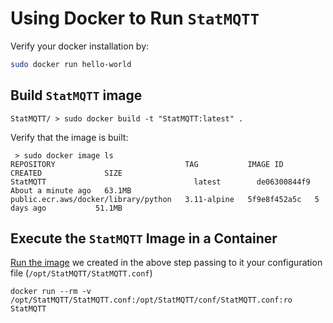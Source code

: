 # Using Docker to Run `StatMQTT`

Verify your docker installation by:

```sh
sudo docker run hello-world
```

## Build `StatMQTT` image

```
StatMQTT/ > sudo docker build -t "StatMQTT:latest" .
```
Verify that the image is built:
```
 > sudo docker image ls
REPOSITORY                             TAG           IMAGE ID       CREATED              SIZE
StatMQTT                                 latest        de06300844f9   About a minute ago   63.1MB
public.ecr.aws/docker/library/python   3.11-alpine   5f9e8f452a5c   5 days ago           51.1MB
```

## Execute the `StatMQTT` Image in a Container

[Run the image](https://docs.docker.com/engine/reference/commandline/run/) we
created in the above step passing to it your configuration file
(`/opt/StatMQTT/StatMQTT.conf`)

```
docker run --rm -v /opt/StatMQTT/StatMQTT.conf:/opt/StatMQTT/conf/StatMQTT.conf:ro StatMQTT
```
